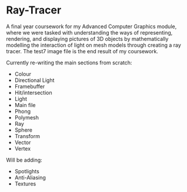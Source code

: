 # Ray-Tracer
A final year coursework for my Advanced Computer Graphics module, where we were tasked with understanding the ways of representing, rendering, and displaying pictures of 3D objects by mathematically modelling the interaction of light on mesh models through creating a ray tracer. The test7 image file is the end result of my coursework.

Currently re-writing the main sections from scratch:
- Colour
- Directional Light
- Framebuffer
- Hit/intersection 
- Light
- Main file
- Phong
- Polymesh
- Ray
- Sphere
- Transform
- Vector
- Vertex

Will be adding:
- Spotlights
- Anti-Aliasing
- Textures
